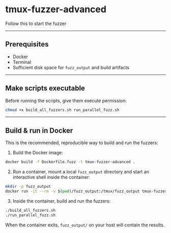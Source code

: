 # tmux-fuzzer-advanced

Follow this to start the fuzzer

---

## Prerequisites

* Docker
* Terminal
* Sufficient disk space for `fuzz_output` and build artifacts

---

## Make scripts executable

Before running the scripts, give them execute permission:

```sh
chmod +x build_all_fuzzers.sh run_parallel_fuzz.sh
```

---

## Build & run in Docker

This is the recommended, reproducible way to build and run the fuzzers:

1. Build the Docker image:

```sh
docker build -f Dockerfile.fuzz -t tmux-fuzzer-advanced .
```

2. Run a container, mount a local `fuzz_output` directory and start an interactive shell inside the container:

```sh
mkdir -p fuzz_output
docker run -it --rm -v $(pwd)/fuzz_output:/tmux/fuzz_output tmux-fuzzer-advanced /bin/bash
```

3. Inside the container, build and run the fuzzers:

```sh
./build_all_fuzzers.sh
./run_parallel_fuzz.sh
```

When the container exits, `fuzz_output/` on your host will contain the results.
